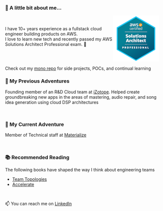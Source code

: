 <!-- thinking exploration / jungle / adventure theme -->
### 👋 A little bit about me...

<img align="right" width="150" height="150" src="./aws-certified-solutions-architect-professional-150x150.png"/>
<br/>
<br/>
I have 10+ years experience as a fullstack cloud engineer building products on AWS.
<br/>
I love to learn new tech and recently passed my AWS Solutions Architect Professional exam. 🍿
<br/>


<br clear="right"/>

Check out my [mono repo](https://github.com/evanharmon/in-mono) for side projects, POCs, and continual learning
<br>
### 🌇 My Previous Adventures
Founding member of an R&D Cloud team at [iZotope](https://izotope.com/).
Helped create groundbreaking new apps in the areas of mastering, audio repair, and song idea generation using cloud DSP architectures


<br>

### 🌅 My Current Adventure
Member of Technical staff at [Materialize](www.materialize.com)

<br>

### 📚 Recommended Reading
The following books have shaped the way I think about engineering teams

- [Team Topologies](https://teamtopologies.com/)
- [Accelerate](https://nicolefv.com/book)

<br/>

📫 You can reach me on [LinkedIn](https://www.linkedin.com/in/evanpatrickharmon/)
